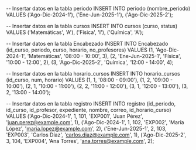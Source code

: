 -- Insertar datos en la tabla periodo
INSERT INTO periodo (nombre_periodo) VALUES 
('Ago-Dic-2024-1'),
('Ene-Jun-2025-1'),
('Ago-Dic-2025-2');

-- Insertar datos en la tabla cursos
INSERT INTO cursos (curso, status) VALUES 
('Matemáticas', 'A'),
('Física', 'I'),
('Química', 'A');

-- Insertar datos en la tabla Encabezado
INSERT INTO Encabezado (id_curso, periodo, curso, horario, no_profesores) VALUES 
(1, 'Ago-Dic-2024-1', 'Matemáticas', '08:00 - 10:00', 3),
(2, 'Ene-Jun-2025-1', 'Física', '10:00 - 12:00', 2),
(3, 'Ago-Dic-2025-2', 'Química', '12:00 - 14:00', 4);

-- Insertar datos en la tabla horario_cursos
INSERT INTO horario_cursos (id_curso, num, horario) VALUES 
(1, 1, '08:00 - 09:00'),
(1, 2, '09:00 - 10:00'),
(2, 1, '10:00 - 11:00'),
(2, 2, '11:00 - 12:00'),
(3, 1, '12:00 - 13:00'),
(3, 2, '13:00 - 14:00');

-- Insertar datos en la tabla registro
INSERT INTO registro (id_periodo, id_curso, id_profesor, expediente, nombre, correo, id_horario_curso) VALUES 
('Ago-Dic-2024-1', 1, 101, 'EXP001', 'Juan Pérez', 'juan.perez@example.com', 1),
('Ago-Dic-2024-1', 1, 102, 'EXP002', 'María López', 'maria.lopez@example.com', 2),
('Ene-Jun-2025-1', 2, 103, 'EXP003', 'Carlos Díaz', 'carlos.diaz@example.com', 1),
('Ago-Dic-2025-2', 3, 104, 'EXP004', 'Ana Torres', 'ana.torres@example.com', 2);
